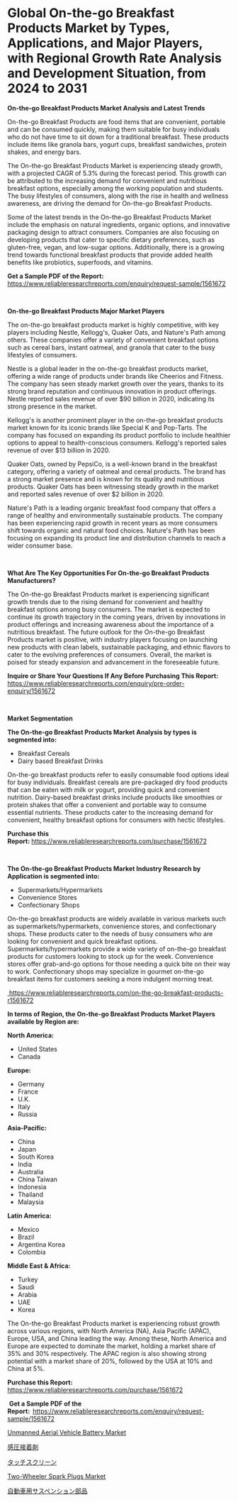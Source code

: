<p><h1>Global On-the-go Breakfast Products Market by Types, Applications, and Major Players, with Regional Growth Rate Analysis and Development Situation, from 2024 to 2031</h1></p><p><strong>On-the-go Breakfast Products Market Analysis and Latest Trends</strong></p>
<p><p>On-the-go Breakfast Products are food items that are convenient, portable and can be consumed quickly, making them suitable for busy individuals who do not have time to sit down for a traditional breakfast. These products include items like granola bars, yogurt cups, breakfast sandwiches, protein shakes, and energy bars.</p><p>The On-the-go Breakfast Products Market is experiencing steady growth, with a projected CAGR of 5.3% during the forecast period. This growth can be attributed to the increasing demand for convenient and nutritious breakfast options, especially among the working population and students. The busy lifestyles of consumers, along with the rise in health and wellness awareness, are driving the demand for On-the-go Breakfast Products.</p><p>Some of the latest trends in the On-the-go Breakfast Products Market include the emphasis on natural ingredients, organic options, and innovative packaging design to attract consumers. Companies are also focusing on developing products that cater to specific dietary preferences, such as gluten-free, vegan, and low-sugar options. Additionally, there is a growing trend towards functional breakfast products that provide added health benefits like probiotics, superfoods, and vitamins.</p></p>
<p><strong>Get a Sample PDF of the Report:&nbsp;</strong> <a href="https://www.reliableresearchreports.com/enquiry/request-sample/1561672">https://www.reliableresearchreports.com/enquiry/request-sample/1561672</a></p>
<p>&nbsp;</p>
<p><strong>On-the-go Breakfast Products Major Market Players</strong></p>
<p><p>The on-the-go breakfast products market is highly competitive, with key players including Nestle, Kellogg's, Quaker Oats, and Nature's Path among others. These companies offer a variety of convenient breakfast options such as cereal bars, instant oatmeal, and granola that cater to the busy lifestyles of consumers.</p><p>Nestle is a global leader in the on-the-go breakfast products market, offering a wide range of products under brands like Cheerios and Fitness. The company has seen steady market growth over the years, thanks to its strong brand reputation and continuous innovation in product offerings. Nestle reported sales revenue of over $90 billion in 2020, indicating its strong presence in the market.</p><p>Kellogg's is another prominent player in the on-the-go breakfast products market known for its iconic brands like Special K and Pop-Tarts. The company has focused on expanding its product portfolio to include healthier options to appeal to health-conscious consumers. Kellogg's reported sales revenue of over $13 billion in 2020.</p><p>Quaker Oats, owned by PepsiCo, is a well-known brand in the breakfast category, offering a variety of oatmeal and cereal products. The brand has a strong market presence and is known for its quality and nutritious products. Quaker Oats has been witnessing steady growth in the market and reported sales revenue of over $2 billion in 2020.</p><p>Nature's Path is a leading organic breakfast food company that offers a range of healthy and environmentally sustainable products. The company has been experiencing rapid growth in recent years as more consumers shift towards organic and natural food choices. Nature's Path has been focusing on expanding its product line and distribution channels to reach a wider consumer base.</p></p>
<p>&nbsp;</p>
<p><strong>What Are The Key Opportunities For On-the-go Breakfast Products Manufacturers?</strong></p>
<p><p>The On-the-go Breakfast Products market is experiencing significant growth trends due to the rising demand for convenient and healthy breakfast options among busy consumers. The market is expected to continue its growth trajectory in the coming years, driven by innovations in product offerings and increasing awareness about the importance of a nutritious breakfast. The future outlook for the On-the-go Breakfast Products market is positive, with industry players focusing on launching new products with clean labels, sustainable packaging, and ethnic flavors to cater to the evolving preferences of consumers. Overall, the market is poised for steady expansion and advancement in the foreseeable future.</p></p>
<p><strong>Inquire or Share Your Questions If Any Before Purchasing This Report:</strong> <a href="https://www.reliableresearchreports.com/enquiry/pre-order-enquiry/1561672">https://www.reliableresearchreports.com/enquiry/pre-order-enquiry/1561672</a></p>
<p>&nbsp;</p>
<p><strong>Market Segmentation</strong></p>
<p><strong>The On-the-go Breakfast Products Market Analysis by types is segmented into:</strong></p>
<p><ul><li>Breakfast Cereals</li><li>Dairy based Breakfast Drinks</li></ul></p>
<p><p>On-the-go breakfast products refer to easily consumable food options ideal for busy individuals. Breakfast cereals are pre-packaged dry food products that can be eaten with milk or yogurt, providing quick and convenient nutrition. Dairy-based breakfast drinks include products like smoothies or protein shakes that offer a convenient and portable way to consume essential nutrients. These products cater to the increasing demand for convenient, healthy breakfast options for consumers with hectic lifestyles.</p></p>
<p><strong>Purchase this Report:&nbsp;</strong><a href="https://www.reliableresearchreports.com/purchase/1561672">https://www.reliableresearchreports.com/purchase/1561672</a></p>
<p>&nbsp;</p>
<p><strong>The On-the-go Breakfast Products Market Industry Research by Application is segmented into:</strong></p>
<p><ul><li>Supermarkets/Hypermarkets</li><li>Convenience Stores</li><li>Confectionary Shops</li></ul></p>
<p><p>On-the-go breakfast products are widely available in various markets such as supermarkets/hypermarkets, convenience stores, and confectionary shops. These products cater to the needs of busy consumers who are looking for convenient and quick breakfast options. Supermarkets/hypermarkets provide a wide variety of on-the-go breakfast products for customers looking to stock up for the week. Convenience stores offer grab-and-go options for those needing a quick bite on their way to work. Confectionary shops may specialize in gourmet on-the-go breakfast items for customers seeking a more indulgent morning treat.</p></p>
<p><a href="https://www.reliableresearchreports.com/on-the-go-breakfast-products-r1561672">&nbsp;https://www.reliableresearchreports.com/on-the-go-breakfast-products-r1561672</a></p>
<p><strong>In terms of Region, the On-the-go Breakfast Products Market Players available by Region are:</strong></p>
<p>
    <p> <strong> North America: </strong>
        <ul>
            <li>United States</li>
            <li>Canada</li>
        </ul>
        </p> 
    <p> <strong> Europe: </strong>
        <ul>
            <li>Germany</li>
            <li>France</li>
            <li>U.K.</li>
            <li>Italy</li>
            <li>Russia</li>
        </ul>
        </p> 
    <p> <strong> Asia-Pacific: </strong>
        <ul>
            <li>China</li>
            <li>Japan</li>
            <li>South Korea</li>
            <li>India</li>
            <li>Australia</li>
            <li>China Taiwan</li>
            <li>Indonesia</li>
            <li>Thailand</li>
            <li>Malaysia</li>
        </ul>
        </p> 
    <p> <strong> Latin America: </strong>
        <ul>
            <li>Mexico</li>
            <li>Brazil</li>
            <li>Argentina Korea</li>
            <li>Colombia</li>
        </ul>
        </p> 
    <p> <strong> Middle East & Africa: </strong>
        <ul>
            <li>Turkey</li>
            <li>Saudi</li>
            <li>Arabia</li>
            <li>UAE</li>
            <li>Korea</li>
        </ul>
    </p>
    </p>
<p><p>The On-the-go Breakfast Products market is experiencing robust growth across various regions, with North America (NA), Asia Pacific (APAC), Europe, USA, and China leading the way. Among these, North America and Europe are expected to dominate the market, holding a market share of 35% and 30% respectively. The APAC region is also showing strong potential with a market share of 20%, followed by the USA at 10% and China at 5%.</p></p>
<p><strong>Purchase this Report: </strong><a href="https://www.reliableresearchreports.com/purchase/1561672">https://www.reliableresearchreports.com/purchase/1561672</a></p>
<p>&nbsp;<strong>Get a Sample PDF of the Report:&nbsp;&nbsp;</strong><a href="https://www.reliableresearchreports.com/enquiry/request-sample/1561672">https://www.reliableresearchreports.com/enquiry/request-sample/1561672</a></p>
<p><strong></strong></p>
<p><p><a href="https://issuu.com/reportprime-2/docs/unmanned-aerial-vehicle-battery-market-size-2030.p">Unmanned Aerial Vehicle Battery Market</a></p><p><a href="https://github.com/pepo3k/Market-Research-Report-List-1/blob/main/347751517703.md">感圧接着剤</a></p><p><a href="https://github.com/vhemk0794148/Market-Research-Report-List-1/blob/main/951642517702.md">タッチスクリーン</a></p><p><a href="https://issuu.com/reportprime-2/docs/two-wheeler-spark-plugs-market-size-2030.pptx">Two-Wheeler Spark Plugs Market</a></p><p><a href="https://medium.com/@matteills7854/%E8%87%AA%E5%8B%95%E8%BB%8A%E3%82%B5%E3%82%B9%E3%83%9A%E3%83%B3%E3%82%B7%E3%83%A7%E3%83%B3%E9%83%A8%E5%93%81%E5%B8%82%E5%A0%B4-%E6%88%90%E5%8A%9F%E3%81%99%E3%82%8B%E3%83%93%E3%82%B8%E3%83%8D%E3%82%B9%E6%88%A6%E7%95%A5%E3%81%AE%E9%8D%B5-2031%E5%B9%B4%E3%81%BE%E3%81%A7%E3%81%AE%E4%BA%88%E6%B8%AC-2dd534670c43">自動車用サスペンション部品</a></p></p>